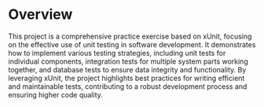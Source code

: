 # Overview
This project is a comprehensive practice exercise based on xUnit, focusing on the effective use of unit testing in software development. It demonstrates how to implement various testing strategies, including unit tests for individual components, integration tests for multiple system parts working together, and database tests to ensure data integrity and functionality. By leveraging xUnit, the project highlights best practices for writing efficient and maintainable tests, contributing to a robust development process and ensuring higher code quality.
